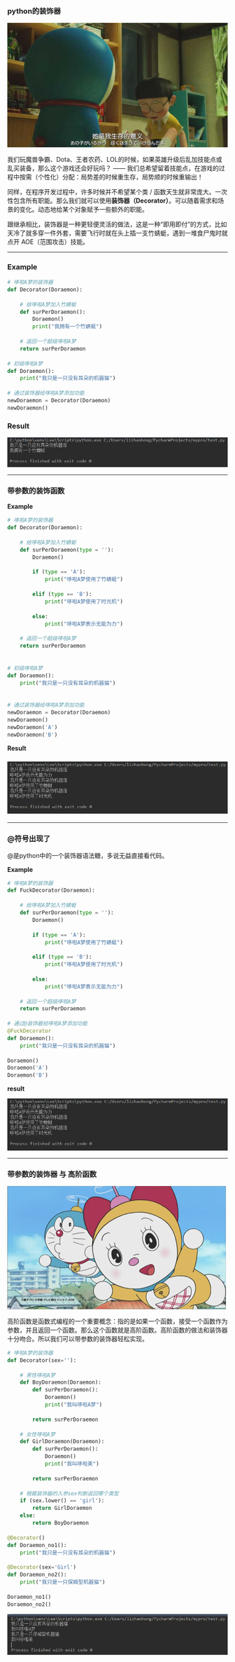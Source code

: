 ### python的装饰器

![](/assets/aasdas123123import.png)

我们玩魔兽争霸、Dota、王者农药、LOL的时候，如果英雄升级后乱加技能点或乱买装备，那么这个游戏还会好玩吗？ —— 我们总希望留着技能点，在游戏的过程中按需（个性化）分配：局势差的时候重生存，局势顺的时候重输出！

同样，在程序开发过程中，许多时候并不希望某个类 / 函数天生就非常庞大。一次性包含所有职能。那么我们就可以使用**装饰器（Decorator）**。可以随着需求和场景的变化。动态地给某个对象赋予一些额外的职能。

跟继承相比，装饰器是一种更轻便灵活的做法，这是一种“即用即付”的方式，比如天冷了就多穿一件外套，需要飞行时就在头上插一支竹蜻蜓，遇到一堆食尸鬼时就点开 AOE（范围攻击）技能。

---

### Example

```py
# 哆啦A梦的装饰器
def Decorator(Doraemon):

    # 给哆啦A梦加入竹蜻蜓
    def surPerDoraemon():
        Doraemon()
        print("我拥有一个竹蜻蜓")

    # 返回一个超级哆啦A梦
    return surPerDoraemon

# 初级哆啦A梦
def Doraemon():
    print("我只是一只没有耳朵的机器猫")

# 通过装饰器给哆啦A梦添加功能
newDoraemon = Decorator(Doraemon)
newDoraemon()
```

### Result

![](/assets/imasdasd123123port.png)

---

### 带参数的装饰函数

**Example**

```py
# 哆啦A梦的装饰器
def Decorator(Doraemon):

    # 给哆啦A梦加入竹蜻蜓
    def surPerDoraemon(type = ''):
        Doraemon()

        if (type == 'A'):
            print("哆啦A梦使用了竹蜻蜓")

        elif (type == 'B'):
            print("哆啦A梦使用了时光机")

        else:
            print("哆啦A梦表示无能为力")

    # 返回一个超级哆啦A梦
    return surPerDoraemon


# 初级哆啦A梦
def Doraemon():
    print("我只是一只没有耳朵的机器猫")


# 通过装饰器给哆啦A梦添加功能
newDoraemon = Decorator(Doraemon)
newDoraemon()
newDoraemon('A')
newDoraemon('B')
```

**Result**

### ![](/assets/sdasd123123123import.png)

---

### @符号出现了

@是python中的一个装饰器语法糖，多说无益直接看代码。

**Example**

```py
# 哆啦A梦的装饰器
def FuckDecorator(Doraemon):

    # 给哆啦A梦加入竹蜻蜓
    def surPerDoraemon(type = ''):
        Doraemon()

        if (type == 'A'):
            print("哆啦A梦使用了竹蜻蜓")

        elif (type == 'B'):
            print("哆啦A梦使用了时光机")

        else:
            print("哆啦A梦表示无能为力")

    # 返回一个超级哆啦A梦
    return surPerDoraemon

# 通过@装饰器给哆啦A梦添加功能
@FuckDecorator
def Doraemon():
    print("我只是一只没有耳朵的机器猫")

Doraemon()
Doraemon('A')
Doraemon('B')
```

**result**

![](/assets/asdazxczxcimport.png)

---

### 带参数的装饰器 与 高阶函数

![](/assets/dsdghkkimport.png)

高阶函数是函数式编程的一个重要概念：指的是如果一个函数，接受一个函数作为参数，并且返回一个函数。那么这个函数就是高阶函数。高阶函数的做法和装饰器十分吻合。所以我们可以带参数的装饰器轻松实现。

```py
# 哆啦A梦的装饰器
def Decorator(sex=''):

    # 男性哆啦A梦
    def BoyDoraemon(Doraemon):
        def surPerDoraemon():
            Doraemon()
            print("我叫哆啦A梦")

        return surPerDoraemon

    # 女性哆啦A梦
    def GirlDoraemon(Doraemon):
        def surPerDoraemon():
            Doraemon()
            print("我叫哆啦美")

        return surPerDoraemon

    # 根据装饰器的入参sex判断返回哪个类型
    if (sex.lower() == 'girl'):
        return GirlDoraemon
    else:
        return BoyDoraemon

@Decorator()
def Doraemon_no1():
    print("我只是一只没有耳朵的机器猫")

@Decorator(sex='Girl')
def Doraemon_no2():
    print("我只是一只保姆型机器猫")

Doraemon_no1()
Doraemon_no2()
```

![](/assets/的手段13123aimport.png)

